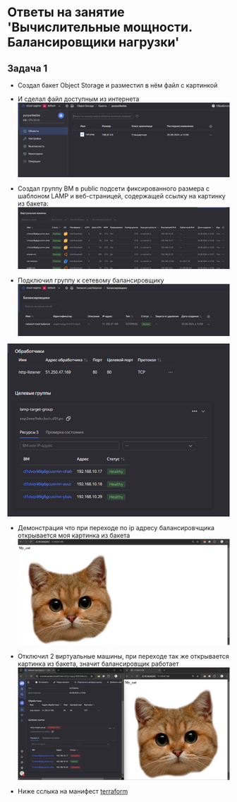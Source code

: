 # Ответы на занятие 'Вычислительные мощности. Балансировщики нагрузки'

## Задача 1
- Создал бакет Object Storage и разместил в нём файл с картинкой
- И сделал файл доступным из интернета
![image](https://github.com/bogkofe/Project-Organization-Using-Cloud-Providers/blob/main/15.2/files/1.png)


- Создал группу ВМ в public подсети фиксированного размера с шаблоном LAMP и веб-страницей, содержащей ссылку на картинку из бакета:
![image](https://github.com/bogkofe/Project-Organization-Using-Cloud-Providers/blob/main/15.2/files/2.png)

- Подключил группу к сетевому балансировщику
![image](https://github.com/bogkofe/Project-Organization-Using-Cloud-Providers/blob/main/15.2/files/3.png)

![image](https://github.com/bogkofe/Project-Organization-Using-Cloud-Providers/blob/main/15.2/files/4.png)


- Демонстрация что при переходе по ip адресу балансировчщика открывается моя картинка из бакета
![image](https://github.com/bogkofe/Project-Organization-Using-Cloud-Providers/blob/main/15.2/files/5.png)

- Отключил 2 виртуальные машины, при переходе так же открывается картинка из бакета, значит балансировщик работает
![image](https://github.com/bogkofe/Project-Organization-Using-Cloud-Providers/blob/main/15.2/files/6.png)

- Ниже сслыка на манифест
[terraform](https://github.com/bogkofe/Project-Organization-Using-Cloud-Providers/tree/main/15.2/src/main_15.2.tf)
